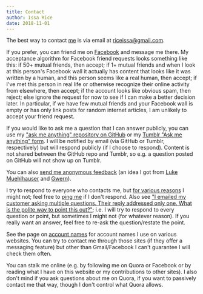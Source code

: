 ```yaml
---
title: Contact
author: Issa Rice
date: 2018-11-01
---
```


The best way to contact [me](about) is via email at [riceissa@gmail.com][email].

If you prefer, you can friend me on [Facebook]() and message me there.
My acceptance algorithm for Facebook friend requests looks something like this:
if 50+ mutual friends, then accept;
if 1+ mutual friends and when I look at this person's Facebook wall it actually has content that looks like it was written by a human, and this person seems like a real human, then accept;
if I've met this person in real life or otherwise recognize their online activity from elsewhere, then accept;
if the account looks like obvious spam, then reject;
else ignore the request for now to see if I can make a better decision later.
In particular, if we have few mutual friends and your Facebook wall is empty or has only link posts for random internet articles, I am unlikely to accept your friend request.

If you would like to ask me a question that I can answer publicly, you can use
my ["ask me anything" repository on GitHub](https://github.com/riceissa/ama) or
my [Tumblr "Ask me anything" form](https://riceissa.tumblr.com/ask). I will be
notified by email (via GitHub or Tumblr, respectively) but will respond publicly (if I choose to
respond).
Content is not shared between the GitHub repo and Tumblr, so e.g. a question
posted on GitHub will not show up on Tumblr.

You can also [send me anonymous feedback][feedback] (an idea I got from [Luke
Muehlhauser][l_feedb] and [Gwern][g_feedb]).

I try to respond to everyone who contacts me, but [for various reasons][noc] I
might not; feel free to [ping me][ping] if I don't respond.
Also see ["I emailed my customer asking multiple questions. Their reply
addressed only one. What is the polite way to point this out?"][multiq]; i.e. I
will try to respond to every question or point, but sometimes I might not (for
whatever reason).
If you really want an answer, feel free to re-ask the question/restate the
point.

See the page on [account names]() for account names I use on various websites.
You can try to contact me through those sites (if they offer a messaging
feature) but other than Gmail/Facebook I can't guarantee I will check them often.

You can stalk me online (e.g. by following me on Quora or Facebook or by
reading what I have on this website or my contributions to other sites).
I also don't mind if you ask questions about me on Quora, if you want to
passively contact me that way, though I don't control what Quora allows.

[email]: mailto:riceissa@gmail.com
[feedback]: https://docs.google.com/forms/d/1AbwmuMIyzB5X7P4ysL71vGD4WnMxsCKsAZULLc0X7V0/viewform?usp=send_form
[g_feedb]: http://www.gwern.net/About#anonymous-feedback
[l_feedb]: http://lesswrong.com/lw/8bt/tell_me_what_you_think_of_me/
[multiq]: https://workplace.stackexchange.com/questions/44483/i-emailed-my-customer-asking-multiple-questions-their-reply-addressed-only-one
[noc]: http://lesswrong.com/lw/eua/reasons_for_someone_to_ignore_you/ "“Reasons for someone to ‘ignore’ you” by Wei Dai"
[ping]: http://www.inc.com/minda-zetlin/why-you-need-to-be-better-at-following-up.html "The Art of Following Up (Without Being Annoying)"
